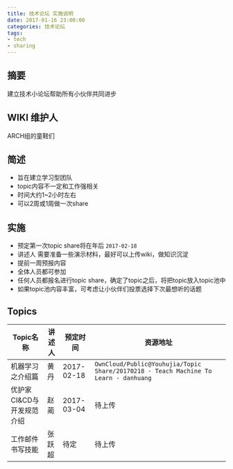 ```yaml
---
title: 技术论坛 实施说明
date: 2017-01-16 23:00:00
categories: 技术论坛
tags:
- tech
- sharing
---
```


## 摘要

建立技术小论坛帮助所有小伙伴共同进步

<!--more-->

## WIKI 维护人

ARCH组的童鞋们

## 简述
  - 旨在建立学习型团队
  - topic内容不一定和工作强相关
  - 时间大约1~2小时左右
  - 可以2周或1周做一次share

## 实施
  - 预定第一次topic share将在年后 `2017-02-18`
  - 讲述人 需要准备一些演示材料，最好可以上传wiki，做知识沉淀
  - 提前一周预报内容
  - 全体人员都可参加
  - 任何人员都报名进行topic share，确定了topic之后，将把topic放入topic池中
  - 如果topic池内容丰富，可考虑让小伙伴们投票选择下次最想听的话题

## Topics

Topic名称 | 讲述人 | 预定时间 | 资源地址
-- | -- | -- | --
机器学习之介绍篇 | 黄丹 | 2017-02-18 | `OwnCloud/Public@Youhujia/Topic Share/20170218 - Teach Machine To Learn - danhuang`
优护家CI&CD与开发规范介绍 | 赵蔺 | 2017-03-04 | 待上传
工作邮件书写技能 | 张跃超 | 待定 | 待上传
